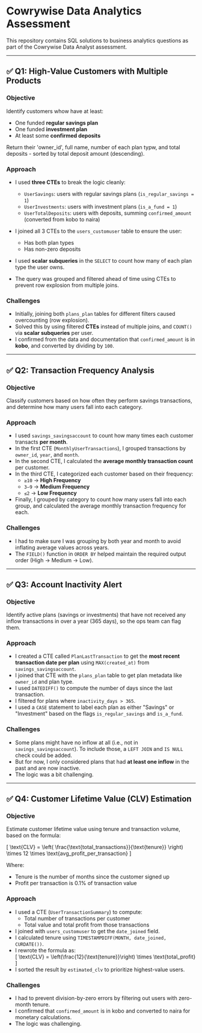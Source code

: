 # Cowrywise Data Analytics Assessment

This repository contains SQL solutions to business analytics questions as part of the Cowrywise Data Analyst assessment.

---

## ✅ Q1: High-Value Customers with Multiple Products

### Objective
Identify customers whow have at least:
- One funded **regular savings plan**
- One funded **investment plan**
- At least some **confirmed deposits**

Return their 'owner_id', full name, number of each plan typw, and total deposits - sorted by total deposit amount (descending).

### Approach

- I used **three CTEs** to break the logic cleanly:
  - `UserSavings`: users with regular savings plans (`is_regular_savings = 1`)
  - `UserInvestments`: users with investment plans (`is_a_fund = 1`)
  - `UserTotalDeposits`: users with deposits, summing `confirmed_amount` (converted from kobo to naira)

- I joined all 3 CTEs to the `users_customuser` table to ensure the user:
  - Has both plan types
  - Has non-zero deposits
 
-  I used **scalar subqueries** in the `SELECT` to count how many of each plan type the user owns.

- The query was grouped and filtered ahead of time using CTEs to prevent row explosion from multiple joins.

### Challenges
- Initially, joining both `plans_plan` tables for different filters caused overcounting (row explosion).
- Solved this by using filtered **CTEs** instead of multiple joins, and `COUNT()` via **scalar subqueries** per user.
- I confirmed from the data and documentation that `confirmed_amount` is in **kobo**, and converted by dividing by `100`.

---

## ✅ Q2: Transaction Frequency Analysis

### Objective
Classify customers based on how often they perform savings transactions, and determine how many users fall into each category.

### Approach
- I used `savings_savingsaccount` to count how many times each customer transacts **per month**.
- In the first CTE (`MonthlyUserTransactions`), I grouped transactions by `owner_id`, `year`, and `month`.
- In the second CTE, I calculated the **average monthly transaction count** per customer.
- In the third CTE, I categorized each customer based on their frequency:
  - `≥10` → **High Frequency**
  - `3–9` → **Medium Frequency**
  - `≤2` → **Low Frequency**
- Finally, I grouped by category to count how many users fall into each group, and calculated the average monthly transaction frequency for each.

### Challenges
- I had to make sure I was grouping by both year and month to avoid inflating average values across years.
- The `FIELD()` function in `ORDER BY` helped maintain the required output order (High → Medium → Low).

---

## ✅ Q3: Account Inactivity Alert

### Objective
Identify active plans (savings or investments) that have not received any inflow transactions in over a year (365 days), so the ops team can flag them.

### Approach

- I created a CTE called `PlanLastTransaction` to get the **most recent transaction date per plan** using `MAX(created_at)` from `savings_savingsaccount`.
- I joined that CTE with the `plans_plan` table to get plan metadata like `owner_id` and plan type.
- I used `DATEDIFF()` to compute the number of days since the last transaction.
- I filtered for plans where `inactivity_days > 365`.
- I used a `CASE` statement to label each plan as either "Savings" or "Investment" based on the flags `is_regular_savings` and `is_a_fund`.

### Challenges

- Some plans might have no inflow at all (i.e., not in `savings_savingsaccount`). To include those, a `LEFT JOIN` and `IS NULL` check could be added.
- But for now, I only considered plans that had **at least one inflow** in the past and are now inactive.
- The logic was a bit challenging.
---

## ✅ Q4: Customer Lifetime Value (CLV) Estimation

### Objective
Estimate customer lifetime value using tenure and transaction volume, based on the formula:

\[
\text{CLV} = \left( \frac{\text{total_transactions}}{\text{tenure}} \right) \times 12 \times \text{avg_profit_per_transaction}
\]

Where:
- Tenure is the number of months since the customer signed up
- Profit per transaction is 0.1% of transaction value

### Approach

- I used a CTE (`UserTransactionSummary`) to compute:
  - Total number of transactions per customer
  - Total value and total profit from those transactions
- I joined with `users_customuser` to get the `date_joined` field.
- I calculated tenure using `TIMESTAMPDIFF(MONTH, date_joined, CURDATE())`.
- I rewrote the formula as:  
  \[
  \text{CLV} = \left(\frac{12}{\text{tenure}}\right) \times \text{total_profit}
  \]
- I sorted the result by `estimated_clv` to prioritize highest-value users.

### Challenges

- I had to prevent division-by-zero errors by filtering out users with zero-month tenure.
- I confirmed that `confirmed_amount` is in kobo and converted to naira for monetary calculations.
- The logic was challenging.
